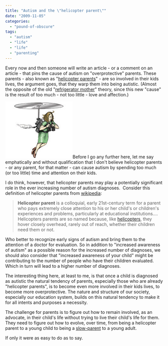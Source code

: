 ```yaml
---
title: "Autism and the \"helicopter parent\""
date: "2009-11-05"
categories: 
  - "pound-of-obscure"
tags: 
  - "autism"
  - "life"
  - "life"
  - "parenting"
---
```


Every now and then someone will write an article - or a comment on an article - that pins the cause of autism on "overprotective" parents. These parents - also known as "[helicopter parents](http://en.wikipedia.org/wiki/Helicopter_parent)" - are so involved in their kids lives, the argument goes, that they warp them into being autistic. (Almost the opposite of the old "[refrigerator mother](http://en.wikipedia.org/wiki/Refrigerator_mother)" theory, since this new "cause" is the result of too much - not too little - love and affection.)

![flyingwoman1](images/flyingwoman11.jpg "flyingwoman1")Before I go any further here, let me say emphatically and without qualification that I don't believe helicopter parents - or any parent, for that matter - can cause autism by spending too much (or too little) time and attention on their kids.

I do think, however, that helicopter parents may play a potentially significant role in the ever increasing number of autism diagnoses.  Consider this definition of helicopter parents from [wikipedia](http://en.wikipedia.org):

> **Helicopter parent** is a colloquial, early 21st-century term for a parent who pays extremely close attention to his or her child's or children's experiences and problems, particularly at educational institutions.... Helicopters parents are so named because, like [helicopters](http://en.wikipedia.org/wiki/Helicopter "Helicopter"), they hover closely overhead, rarely out of reach, whether their children need them or not.

Who better to recognize early signs of autism and bring them to the attention of a doctor for evaluation. So in addition to "increased awareness of autism" as a possible reason for the increased number of diagnoses, we should also consider that "increased awareness of your child" might be contributing to the number of people who have their children evaluated. Which in turn will lead to a higher number of diagnoses.

The interesting thing here, at least to me, is that once a child is diagnosed as autistic the natural tendency of parents, especially those who are already "helicopter parents", is to become even more involved in their kids lives, to become more overprotective. The nature and structure of our society, especially our education system, builds on this natural tendency to make it for all intents and purposes a necessity.

The challenge for parents is to figure out how to remain involved, as an advocate, in their child's life without trying to live their child's life for them. They need to figure out how to evolve, over time, from being a helicopter parent to a young child to being a [slow-parent](http://en.wikipedia.org/wiki/Slow_parenting) to a young adult.

If only it were as easy to do as to say.
